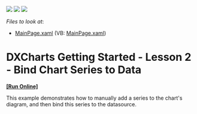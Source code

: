 <!-- default badges list -->
![](https://img.shields.io/endpoint?url=https://codecentral.devexpress.com/api/v1/VersionRange/128567339/11.2.5%2B)
[![](https://img.shields.io/badge/Open_in_DevExpress_Support_Center-FF7200?style=flat-square&logo=DevExpress&logoColor=white)](https://supportcenter.devexpress.com/ticket/details/E3456)
[![](https://img.shields.io/badge/📖_How_to_use_DevExpress_Examples-e9f6fc?style=flat-square)](https://docs.devexpress.com/GeneralInformation/403183)
<!-- default badges end -->
<!-- default file list -->
*Files to look at*:

* [MainPage.xaml](./CS/SilverlightApplication2/MainPage.xaml) (VB: [MainPage.xaml](./VB/SilverlightApplication2/MainPage.xaml))
<!-- default file list end -->
# DXCharts Getting Started - Lesson 2 - Bind Chart Series to Data
<!-- run online -->
**[[Run Online]](https://codecentral.devexpress.com/e3456)**
<!-- run online end -->


<p>This example demonstrates how to manually add a series to the chart's diagram, and then bind this series to the datasource. </p>

<br/>



